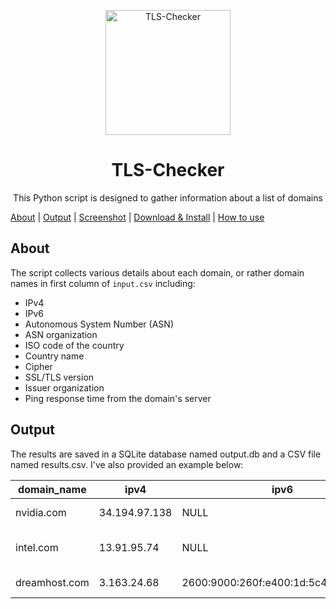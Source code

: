 <p align="center">
    <img src="https://github.com/ImanMontajabi/TLS-Checker/assets/52942515/bb20a89e-94cc-4b6a-86a7-29622c42dad6" alt="TLS-Checker" width="200"
</p>



<h1 align="center">TLS-Checker</h1>
 
<p align="center">This Python script is designed to gather information about a list of domains</p>

[About](https://github.com/ImanMontajabi/TLS-Checker/edit/main/README.md#about) | [Output]() | [Screenshot]() | [Download & Install]() | [How to use]()

## About

The script collects various details about each domain, or rather domain names in first column of `input.csv` including:

- IPv4
- IPv6
- Autonomous System Number (ASN)
- ASN organization
- ISO code of the country
- Country name
- Cipher
- SSL/TLS version
- Issuer organization
- Ping response time from the domain's server

## Output

The results are saved in a SQLite database named output.db and a CSV file named results.csv. I've also provided an example below:


| domain_name | ipv4 | ipv6 | asn | asn_organ | iso_code | country | cipher | tls_version | issuer_organ | ping |
|-------------|------|------|-----|-----------|----------|---------|--------|-------------|--------------|------| 
| nvidia.com | 34.194.97.138 | NULL | 14618 | AMAZON-AES | US | United States | ECDHE-RSA-AES128-GCM-SHA256 | TLSv1.2 | Amazon | NULL |
| intel.com | 13.91.95.74 | NULL | 8075 | MICROSOFT-CORP-MSN-AS-BLOCK | US | United States | TLS_AES_256_GCM_SHA384 | TLSv1.3 | Greater Manchester | NULL |
| dreamhost.com | 3.163.24.68 | 2600:9000:260f:e400:1d:5c4:5c40:93a1 | 16509 | AMAZON-02 | US | United States | TLS_AES_128_GCM_SHA256 | TLSv1.3 | Amazon | 266 |
